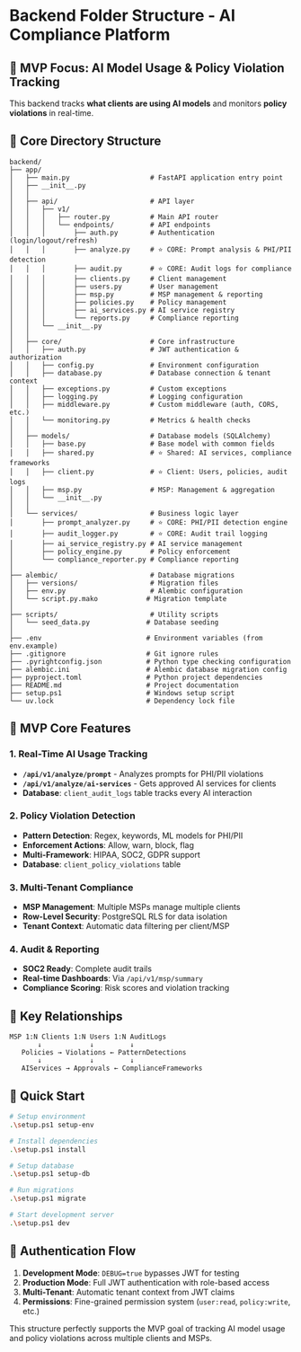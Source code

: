# Backend Folder Structure - AI Compliance Platform

## 🎯 **MVP Focus: AI Model Usage & Policy Violation Tracking**

This backend tracks **what clients are using AI models** and monitors **policy violations** in real-time.

## 📁 **Core Directory Structure**

```
backend/
├── app/
│   ├── main.py                    # FastAPI application entry point
│   ├── __init__.py
│   │
│   ├── api/                       # API layer
│   │   ├── v1/
│   │   │   ├── router.py          # Main API router
│   │   │   └── endpoints/         # API endpoints
│   │   │       ├── auth.py        # Authentication (login/logout/refresh)
│   │   │       ├── analyze.py     # ⭐ CORE: Prompt analysis & PHI/PII detection
│   │   │       ├── audit.py       # ⭐ CORE: Audit logs for compliance
│   │   │       ├── clients.py     # Client management
│   │   │       ├── users.py       # User management
│   │   │       ├── msp.py         # MSP management & reporting
│   │   │       ├── policies.py    # Policy management
│   │   │       ├── ai_services.py # AI service registry
│   │   │       └── reports.py     # Compliance reporting
│   │   └── __init__.py
│   │
│   ├── core/                      # Core infrastructure
│   │   ├── auth.py                # JWT authentication & authorization
│   │   ├── config.py              # Environment configuration
│   │   ├── database.py            # Database connection & tenant context
│   │   ├── exceptions.py          # Custom exceptions
│   │   ├── logging.py             # Logging configuration
│   │   ├── middleware.py          # Custom middleware (auth, CORS, etc.)
│   │   └── monitoring.py          # Metrics & health checks
│   │
│   ├── models/                    # Database models (SQLAlchemy)
│   │   ├── base.py                # Base model with common fields
│   │   ├── shared.py              # ⭐ Shared: AI services, compliance frameworks
│   │   ├── client.py              # ⭐ Client: Users, policies, audit logs
│   │   ├── msp.py                 # MSP: Management & aggregation
│   │   └── __init__.py
│   │
│   └── services/                  # Business logic layer
│       ├── prompt_analyzer.py     # ⭐ CORE: PHI/PII detection engine
│       ├── audit_logger.py        # ⭐ CORE: Audit trail logging
│       ├── ai_service_registry.py # AI service management
│       ├── policy_engine.py       # Policy enforcement
│       └── compliance_reporter.py # Compliance reporting
│
├── alembic/                       # Database migrations
│   ├── versions/                  # Migration files
│   ├── env.py                     # Alembic configuration
│   └── script.py.mako            # Migration template
│
├── scripts/                       # Utility scripts
│   └── seed_data.py              # Database seeding
│
├── .env                          # Environment variables (from env.example)
├── .gitignore                    # Git ignore rules
├── .pyrightconfig.json           # Python type checking configuration
├── alembic.ini                   # Alembic database migration config
├── pyproject.toml                # Python project dependencies
├── README.md                     # Project documentation
├── setup.ps1                     # Windows setup script
└── uv.lock                       # Dependency lock file
```

## 🎯 **MVP Core Features**

### **1. Real-Time AI Usage Tracking**
- **`/api/v1/analyze/prompt`** - Analyzes prompts for PHI/PII violations
- **`/api/v1/analyze/ai-services`** - Gets approved AI services for clients
- **Database**: `client_audit_logs` table tracks every AI interaction

### **2. Policy Violation Detection**
- **Pattern Detection**: Regex, keywords, ML models for PHI/PII
- **Enforcement Actions**: Allow, warn, block, flag
- **Multi-Framework**: HIPAA, SOC2, GDPR support
- **Database**: `client_policy_violations` table

### **3. Multi-Tenant Compliance**
- **MSP Management**: Multiple MSPs manage multiple clients
- **Row-Level Security**: PostgreSQL RLS for data isolation
- **Tenant Context**: Automatic data filtering per client/MSP

### **4. Audit & Reporting**
- **SOC2 Ready**: Complete audit trails
- **Real-time Dashboards**: Via `/api/v1/msp/summary`
- **Compliance Scoring**: Risk scores and violation tracking

## 🔗 **Key Relationships**

```
MSP 1:N Clients 1:N Users 1:N AuditLogs
       ↓            ↓         ↓
   Policies → Violations ← PatternDetections
       ↓            ↓         ↓
   AIServices → Approvals ← ComplianceFrameworks
```

## 🚀 **Quick Start**

```bash
# Setup environment
.\setup.ps1 setup-env

# Install dependencies
.\setup.ps1 install

# Setup database
.\setup.ps1 setup-db

# Run migrations
.\setup.ps1 migrate

# Start development server
.\setup.ps1 dev
```

## 🔐 **Authentication Flow**

1. **Development Mode**: `DEBUG=true` bypasses JWT for testing
2. **Production Mode**: Full JWT authentication with role-based access
3. **Multi-Tenant**: Automatic tenant context from JWT claims
4. **Permissions**: Fine-grained permission system (`user:read`, `policy:write`, etc.)

This structure perfectly supports the MVP goal of tracking AI model usage and policy violations across multiple clients and MSPs.